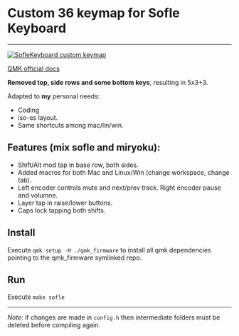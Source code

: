 # Custom 36 keymap for Sofle Keyboard

---

[![SofleKeyboard custom keymap](https://api.microlink.io/?url=http%3A%2F%2Fwww.keyboard-layout-editor.com%2F%23%2Fgists%2Fbf533ff812829bf261ab7ea44d985077&screenshot=true&meta=false&embed=screenshot.url&element=%23keyboard-bg)](http://www.keyboard-layout-editor.com/#/gists/bf533ff812829bf261ab7ea44d985077)

[QMK official docs](https://docs.qmk.fm/#/)

**Removed top, side rows and some bottom keys**, resulting in 5x3+3.

Adapted to **my** personal needs:

- Coding
- iso-es layout.
- Same shortcuts among mac/lin/win.

## Features (mix sofle and miryoku):

- Shift/Alt mod tap in base row, both sides.
- Added macros for both Mac and Linux/Win (change workspace, change tab).
- Left encoder controls mute and next/prev track. Right encoder pause and volumne.
- Layer tap in raise/lower buttons.
- Caps lock tapping both shifts.

## Install

Execute `qmk setup -H ./qmk_firmware` to install all qmk dependencies pointing to the qmk_firmware symlinked repo.

## Run

Execute `make sofle`

---

_Note_: if changes are made in `config.h` then intermediate folders must be deleted before compiling again.
